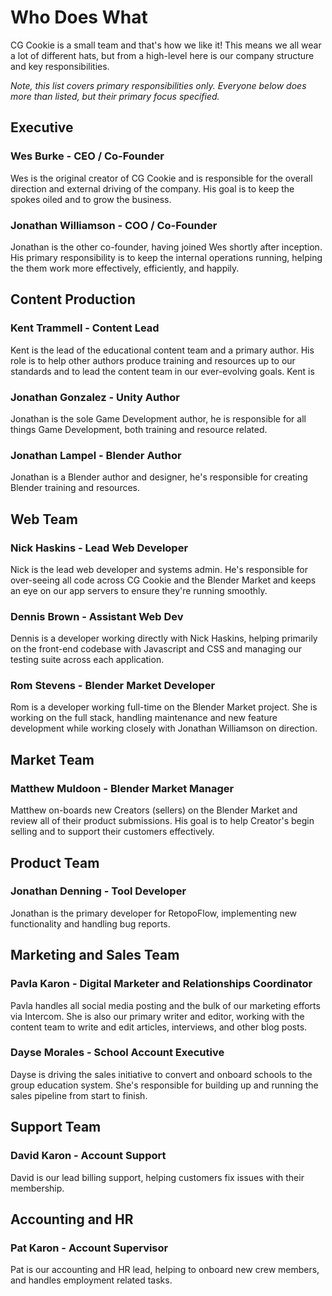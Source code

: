 # Who Does What
CG Cookie is a small team and that's how we like it! This means we all wear a lot of different hats, but from a high-level here is our company structure and key responsibilities.

*Note, this list covers primary responsibilities only. Everyone below does more
than listed, but their primary focus specified.*

## Executive

### Wes Burke - CEO / Co-Founder

Wes is the original creator of CG Cookie and is responsible for the overall
direction and external driving of the company. His goal is to keep the spokes
oiled and to grow the business.

### Jonathan Williamson - COO / Co-Founder

Jonathan is the other co-founder, having joined Wes shortly after inception. His
primary responsibility is to keep the internal operations running, helping the
them work more effectively, efficiently, and happily.

## Content Production

### Kent Trammell - Content Lead

Kent is the lead of the educational content team and a primary author. His role
is to help other authors produce training and resources up to our standards and
to lead the content team in our ever-evolving goals. Kent is 

### Jonathan Gonzalez - Unity Author

Jonathan is the sole Game Development author, he is responsible for all things Game Development, both
training and resource related.  

### Jonathan Lampel - Blender Author

Jonathan is a Blender author and designer, he's responsible for creating Blender
training and resources.

## Web Team

### Nick Haskins - Lead Web Developer

Nick is the lead web developer and systems admin. He's responsible for over-seeing
all code across CG Cookie and the Blender Market and keeps an eye on our app
servers to ensure they're running smoothly.

### Dennis Brown - Assistant Web Dev

Dennis is a developer working directly with Nick Haskins, helping primarily on the front-end
codebase with Javascript and CSS and managing our testing suite across each application.

### Rom Stevens - Blender Market Developer

Rom is a developer working full-time on the Blender Market project. She is working on the full stack, handling maintenance and new feature development while working closely with Jonathan Williamson on direction. 

## Market Team

### Matthew Muldoon - Blender Market Manager

Matthew on-boards new Creators (sellers) on the Blender Market and review all of
their product submissions. His goal is to help Creator's begin selling and to
support their customers effectively.

## Product Team

### Jonathan Denning - Tool Developer

Jonathan is the primary developer for RetopoFlow, implementing new functionality
and handling bug reports.

## Marketing and Sales Team

### Pavla Karon - Digital Marketer and Relationships Coordinator

Pavla handles all social media posting and the bulk of our marketing efforts
via Intercom. She is also our primary writer and editor, working with the content
team to write and edit articles, interviews, and other blog posts.

### Dayse Morales - School Account Executive

Dayse is driving the sales initiative to convert and onboard schools to the group education system. She's responsible for building up and running the sales pipeline from start to finish.

## Support Team

### David Karon - Account Support

David is our lead billing support, helping customers fix issues with their
membership.

## Accounting and HR

### Pat Karon - Account Supervisor

Pat is our accounting and HR lead, helping to onboard new crew members, and handles employment related tasks.
